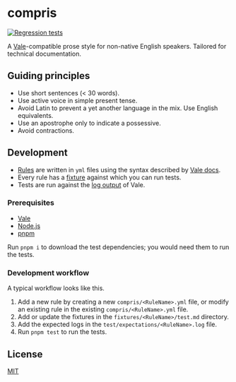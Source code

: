 # compris

[![Regression tests](https://github.com/Microflash/compris/actions/workflows/regression.yml/badge.svg)](https://github.com/Microflash/compris/actions/workflows/regression.yml)

A [Vale](https://vale.sh)-compatible prose style for non-native English speakers. Tailored for technical documentation.

## Guiding principles

- Use short sentences (< 30 words).
- Use active voice in simple present tense.
- Avoid Latin to prevent a yet another language in the mix. Use English equivalents. 
- Use an apostrophe only to indicate a possessive.
- Avoid contractions.

## Development

- [Rules](./compris/) are written in `yml` files using the syntax described by [Vale docs](https://vale.sh/docs/).
- Every rule has a [fixture](./fixtures/) against which you can run tests.
- Tests are run against the [log output](./test/expectations/) of Vale.

### Prerequisites

- [Vale](https://vale.sh/docs/vale-cli/installation/)
- [Node.js](https://nodejs.org/en/download)
- [pnpm](https://pnpm.io/installation)

Run `pnpm i` to download the test dependencies; you would need them to run the tests.

### Development workflow

A typical workflow looks like this.

1. Add a new rule by creating a new `compris/<RuleName>.yml` file, or modify an existing rule in the existing `compris/<RuleName>.yml` file.
2. Add or update the fixtures in the `fixtures/<RuleName>/test.md` directory.
3. Add the expected logs in the `test/expectations/<RuleName>.log` file.
4. Run `pnpm test` to run the tests.

## License

[MIT](./LICENSE.md)
